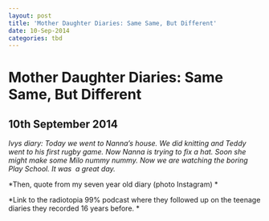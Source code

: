 ```yaml
---
layout: post
title: 'Mother Daughter Diaries: Same Same, But Different'
date: 10-Sep-2014
categories: tbd
---
```


# Mother Daughter Diaries: Same Same, But Different

## 10th September 2014

*Ivys diary: Today we went to Nanna’s house. We did knitting and Teddy went to his first rugby game. Now Nanna is trying to fix a hat. Soon she might make some Milo nummy nummy. Now we are watching the boring Play School. It was  a great day.*

 

*Then,   quote from my seven year old diary (photo Instagram) *

*Link to the radiotopia 99% podcast where they followed up on the teenage diaries they recorded 16 years before. *
